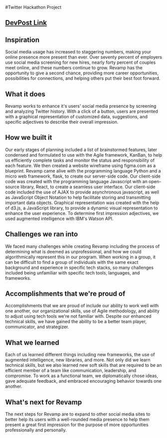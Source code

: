 #Twitter Hackathon Project
## [DevPost Link](https://devpost.com/software/revamp-gozvbt/joins/TIpiCayVUwThQSfL_w-jYA)
## Inspiration

Social media usage has increased to staggering numbers, making your online presence more present than ever. Over seventy percent of employers use social media screening for new hires, nearly forty percent of couples meet online, and these numbers continue to grow. Revamp has the opportunity to give a second chance, providing more career opportunities, possibilities for connections, and helping others put their best foot forward.

## What it does

Revamp works to enhance it's users' social media presence by screening and analyzing Twitter history. With a click of a button, users are presented with a graphical representation of customized data, suggestions, and specific adjectives to describe their overall impression.

## How we built it

Our early stages of planning included a list of brainstormed features, later condensed and formulated to use with the Agile framework, KanBan, to help us efficiently complete tasks and monitor the status and responsibility of each feature.
 We then created a website wireframe using figma.com as a blueprint. 
Revamp came alive with the programming language Python and a micro web framework, flask, to create our server-side code. Our client-side code was created with the programming language Javascript with an open-source library, React, to create a seamless user interface. Our client-side code included the use of AJAX to provide asynchronous javascript, as well as JavaScript Object Notation to help facilitate storing and transmitting important data objects. Graphical representation was created with the help of d3.js, a JavaScript library, to provide a dynamic visual representation to enhance the user experience. To determine first impression adjectives, we used augmented intelligence with IBM's Watson API.

## Challenges we ran into

We faced many challenges while creating Revamp including the process of determining what is deemed as unprofessional, and how we could algorithmically represent this in our program. When working in a group, it can be difficult to find a group of individuals with the same exact background and experience in specific tech stacks, so many challenges included being unfamiliar with specific tech tools, languages, and frameworks.   

## Accomplishments that we're proud of

Accomplishments that we are proud of include our ability to work well with one another, our organizational skills, use of Agile methodology, and ability to adjust using tech tools we're not familiar with. Despite our enhanced technical skills, we have gained the ability to be a better team player, communicator, and strategizer.

## What we learned

Each of us learned different things including new frameworks, the use of augmented intelligence, new libraries, and more. Not only did we learn technical skills, but we also learned new soft skills that are required to be an efficient member of a team like communication, leadership, and compromise. To work as a functional team, we diplomatically chose ideas, gave adequate feedback, and embraced encouraging behavior towards one another.

## What's next for Revamp

The next steps for Revamp are to expand to other social media sites to better help its users with a well-rounded media presence to help them present a great first impression for the purpose of more opportunities professionally and personally. 
